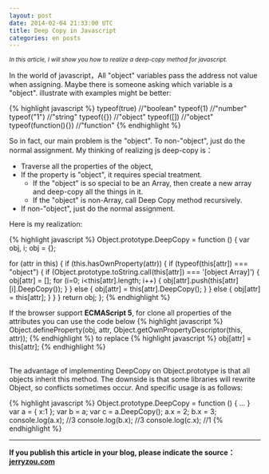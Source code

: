 ```yaml
---
layout: post
date: 2014-02-04 21:33:00 UTC
title: Deep Copy in Javascript
categories: en posts
---
```


*<small>In this article, I will show you how to realize a deep-copy method for javascript.</small>*

In the world of javascript，All "object" variables pass the address not value when assigning. Maybe there is someone asking which variable is a "object". illustrate with examples might be better:

{% highlight javascript %}
typeof(true)    //"boolean"
typeof(1)       //"number"
typeof("1")     //"string"
typeof({})      //"object"
typeof([])      //"object"
typeof(function(){})  //"function"
{% endhighlight %}

So in fact, our main problem is the "object". To non-"object", just do the normal assignment. My thinking of realizing js deep-copy is：

- Traverse all the properties of the object,
- If the property is "object", it requires special treatment.
  - If the "object" is so special to be an Array, then create a new array and deep-copy all the things in it.
  - If the "object" is non-Array, call Deep Copy method recursively.
- If non-"object", just do the normal assignment.

Here is my realization:

{% highlight javascript %}
Object.prototype.DeepCopy = function () {
  var obj, i;
  obj = {};

  for (attr in this) {
    if (this.hasOwnProperty(attr)) {
      if (typeof(this[attr]) === "object") {
        if (Object.prototype.toString.call(this[attr]) === '[object Array]') {
          obj[attr] = [];
          for (i=0; i<this[attr].length; i++) {
            obj[attr].push(this[attr][i].DeepCopy());
          }
        } else {
          obj[attr] = this[attr].DeepCopy();
        }
      } else {
        obj[attr] = this[attr];
      }
    }
  }
  return obj;
};
{% endhighlight %}

If the browser support **ECMAScript 5**, for clone all properties of the attributes you can use the code below
{% highlight javascript %}
Object.defineProperty(obj, attr, Object.getOwnPropertyDescriptor(this, attr));
{% endhighlight %}
to replace
{% highlight javascript %}
obj[attr] = this[attr];
{% endhighlight %}

<br/>
The advantage of implementing DeepCopy on Object.prototype is that all objects inherit this method. The downside is that some libraries will rewrite Object, so conflicts sometimes occur. And specific usage is as follows:

{% highlight javascript %}
Object.prototype.DeepCopy = function () { ... }
var a = { x:1 };
var b = a;
var c = a.DeepCopy();
a.x = 2;
b.x = 3;
console.log(a.x);   //3
console.log(b.x);   //3
console.log(c.x);   //1
{% endhighlight %}

***

**If you publish this article in your blog, please indicate the source：[jerryzou.com](http://jerryzou.com)**
